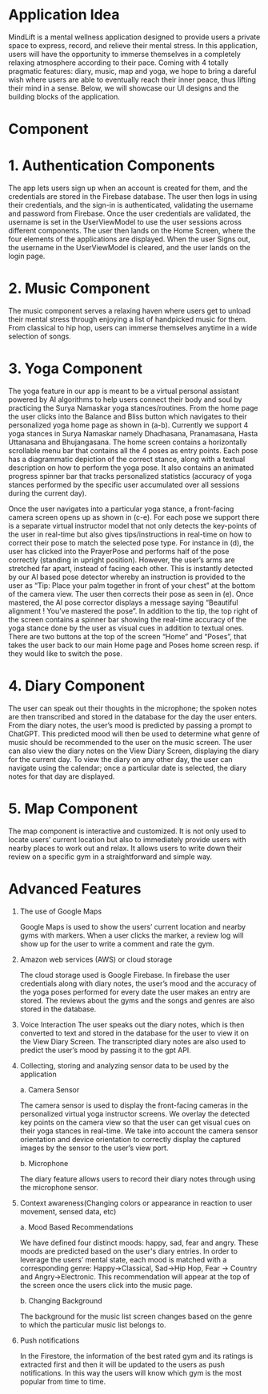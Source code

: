 # Application Idea

MindLift is a mental wellness application designed to provide users a private space to express, record, and relieve their mental stress. In this application, users will have the opportunity to immerse themselves in a completely relaxing atmosphere according to their pace. Coming with 4 totally pragmatic features: diary, music, map and yoga, we hope to bring a dareful wish where users are able to eventually reach their inner peace, thus lifting their mind in a sense. Below, we will showcase our UI designs and the building blocks of the application.

# Component

# 1. Authentication Components
The app lets users sign up when an account is created for them, and the credentials are stored in the Firebase database. The user then logs in using their credentials, and the sign-in is authenticated, validating the username and password from Firebase. Once the user credentials are validated, the username is set in the UserViewModel to use the user sessions across different components. The user then lands on the Home Screen, where the four elements of the applications are displayed. When the user Signs out, the username in the UserViewModel is cleared, and the user lands on the login page.

# 2. Music Component
The music component serves a relaxing haven where users get to unload their mental stress through enjoying a list of handpicked music for them. From classical to hip hop, users can immerse themselves anytime in a wide selection of songs.

# 3. Yoga Component
The yoga feature in our app is meant to be a virtual personal assistant powered by AI algorithms to help users connect their body and soul by practicing the Surya Namaskar yoga stances/routines. From the home page the user clicks into the Balance and Bliss button which navigates to their personalized yoga home page as shown in (a-b). Currently we support 4 yoga stances in Surya Namaskar namely Dhadhasana, Pranamasana, Hasta Uttanasana and Bhujangasana. The home screen contains a horizontally scrollable menu bar that contains all the 4 poses as entry points. Each pose has a diagrammatic depiction of the correct stance, along with a textual description on how to perform the yoga pose. It also contains an animated progress spinner bar that tracks personalized statistics (accuracy of yoga stances performed by the specific user accumulated over all sessions during the current day).

Once the user navigates into a particular yoga stance, a front-facing camera screen opens up as shown in (c-e). For each pose we support there is a separate virtual instructor model that not only detects the key-points of the user in real-time but also gives tips/instructions in real-time on how to correct their pose to match the selected pose type. For instance in (d), the user has clicked into the PrayerPose and performs half of the pose correctly (standing in upright position). However, the user’s arms are stretched far apart, instead of facing each other. This is instantly detected by our AI based pose detector whereby an instruction is provided to the user as “Tip: Place your palm together in front of your chest” at the bottom of the camera view. The user then corrects their pose as seen in (e). Once mastered, the AI pose corrector displays a message saying “Beautiful alignment ! You’ve mastered the pose”. In addition to the tip, the top right of the screen contains a spinner bar showing the real-time accuracy of the yoga stance done by the user as visual cues in addition to textual ones. There are two buttons at the top of the screen “Home” and “Poses”, that takes the user back to our main Home page and Poses home screen resp. if they would like to switch the pose.

# 4. Diary Component
The user can speak out their thoughts in the microphone; the spoken notes are then transcribed and stored in the database for the day the user enters. From the diary notes, the user’s mood is predicted by passing a prompt to ChatGPT. This predicted mood will then be used to determine what genre of music should be recommended to the user on the music screen. The user can also view the diary notes on the View Diary Screen, displaying the diary for the current day. To view the diary on any other day, the user can navigate using the calendar; once a particular date is selected, the diary notes for that day are displayed.

# 5. Map Component
The map component is interactive and customized. It is not only used to locate users’ current location but also to immediately provide users with nearby places to work out and relax. It allows users to write down their review on a specific gym in a straightforward and simple way.

# Advanced Features
1. The use of Google Maps

   Google Maps is used to show the users’ current location and nearby gyms with markers. When a user clicks the marker, a review log will show up for the user to write a comment and       rate the gym.

2. Amazon web services (AWS) or cloud storage
   
   The cloud storage used is Google Firebase. In firebase the user credentials along with diary notes, the user’s mood and the accuracy of the yoga poses performed for every date the      user makes an entry are stored. The reviews about the gyms and the songs and genres are also stored in the database.

3. Voice Interaction
   The user speaks out the diary notes, which is then converted to text and stored in the database for the user to view it on the View Diary Screen. The transcripted diary notes are       also used to predict the user’s mood by passing it to the gpt API.

4. Collecting, storing and analyzing sensor data to be used by the application
   
   a. Camera Sensor
   
      The camera sensor is used to display the front-facing cameras in the personalized virtual yoga instructor screens. We overlay the detected key points on the camera view so that         the user can get visual cues on their yoga stances in real-time. We take into account the camera sensor orientation and device orientation to correctly display the captured             images by the sensor to the user’s view port.

   b. Microphone

      The diary feature allows users to record their diary notes through using the microphone sensor.
   
5. Context awareness(Changing colors or appearance in reaction to user movement, sensed data, etc)

   a. Mood Based Recommendations
   
      We have defined four distinct moods: happy, sad, fear and angry. These moods are predicted based on the user's diary entries. In order to leverage the users’ mental state, each 
      mood is matched with a corresponding genre: Happy→Classical, Sad→Hip Hop, Fear → Country and Angry→Electronic. This recommendation will appear at the top of the screen once the 
      users click into the music page.
   
   b. Changing Background

      The background for the music list screen changes based on the genre to which the particular music list belongs to.
   
6. Push notifications

   In the Firestore, the information of the best rated gym and its ratings is extracted first and then it will be updated to the users as push notifications. In this way the users will    know which gym is the most popular from time to time.

   
   
   
